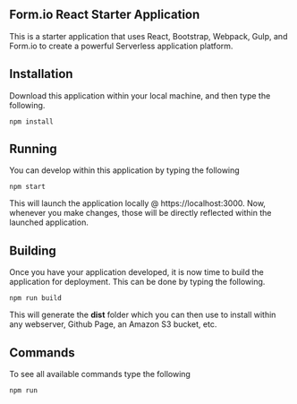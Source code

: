 Form.io React Starter Application
---------------------------------
This is a starter application that uses React, Bootstrap, Webpack, Gulp, and Form.io to create a powerful Serverless application platform.

Installation
---------
Download this application within your local machine, and then type the following.

```
npm install
```

Running
-----------
You can develop within this application by typing the following

```
npm start
```

This will launch the application locally @ https://localhost:3000. Now, whenever you make changes, those will be directly reflected within the launched application.


Building
------------
Once you have your application developed, it is now time to build the application for deployment. This can be done by typing the following.

```
npm run build
```

This will generate the **dist** folder which you can then use to install within any webserver, Github Page, an Amazon S3 bucket, etc.

Commands
------------
To see all available commands type the following

```
npm run
```
